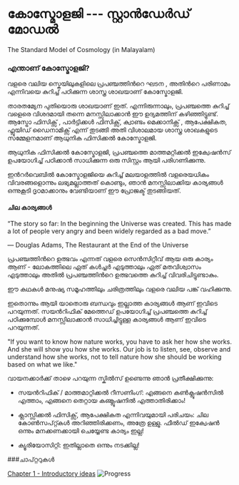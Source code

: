 
# കോസ്മോളജി  --- സ്റ്റാൻഡേർഡ് മോഡൽ 
The Standard Model of Cosmology (in Malayalam)

### എന്താണ് കോസ്മോളജി?

വളരെ വലിയ സ്കെയിലുകളിലെ പ്രപഞ്ചത്തിന്‍റെ ഘടന , അതിന്‍റെ പരിണാമം എന്നിവയെ കുറിച്ച് പഠിക്കുന്ന ശാസ്ത്ര ശാഖയാണ് കോസ്മോളജി. 

താരതമ്യേന പുതിയൊരു ശാഖയാണ്  ഇത്. എന്നിരുന്നാലും, പ്രപഞ്ചത്തെ  കുറിച്ച് വളെരെ വിശദമായി തന്നെ മനസ്സിലാക്കാൻ  ഈ  ഉദ്യമത്തിന് കഴിഞ്ഞിട്ടുണ്ട്. ആസ്ട്രോ ഫിസിക്സ് , പാർട്ടിക്കൾ ഫിസിക്സ്,  ക്വാണ്ടം മെക്കാനിക്സ് , ആപേക്ഷികത, ഫ്ലൂയിഡ് ഡൈനാമിക്സ് എന്ന് തുടങ്ങി അതി വിശാലമായ ശാസ്ത്ര ശാഖകളുടെ സമ്മേളനമാണ് ആധുനിക ഫിസിക്കൽ  കോസ്മോളജി.

ആധുനിക ഫിസിക്കൽ കോസ്മോളജി, പ്രപഞ്ചത്തെ മാത്തമറ്റിക്കൽ ഇക്വേഷൻസ് ഉപയോഗിച്ച് പഠിക്കാന്‍  സാധിക്കുന്ന ഒരു സിസ്റ്റം ആയി പരിഗണിക്കുന്നു.

ഇന്‍റര്‍വെബില്‍ കോസ്മോളജിയെ കുറിച്ച് മലയാളത്തില്‍ വളരെയധികം വിവരങ്ങളൊന്നും ലഭ്യമല്ലാത്തത് കൊണ്ടും, ഞാന്‍ മനസ്സിലാക്കിയ കാര്യങ്ങള്‍ ഒന്നുകൂടി ദൃഠമാക്കാനും വേണ്ടിയാണ് ഈ പ്രോജക്ട് തുടങ്ങിയത്. 

#### ചില കാര്യങ്ങള്‍ 

“The story so far:
In the beginning the Universe was created.
This has made a lot of people very angry and been widely regarded as a bad move.”

― Douglas Adams, The Restaurant at the End of the Universe

പ്രപഞ്ചത്തിന്‍റെ ഉത്ഭവം എന്നത് വളരെ സെന്‍സിറ്റീവ് ആയ ഒരു കാര്യം ആണ് - ലോകത്തിലെ ഏത് കള്‍ച്ചര്‍ എടുത്താലും ഏത് മതവിശ്വാസം എടുത്താലും അതില്‍ പ്രപഞ്ചത്തിന്‍റെ ഉത്ഭവത്തെ കുറിച്ച് വിവരിചിട്ടുണ്ടാകും.

 ഈ കഥകള്‍ മനുഷ്യ സമൂഹത്തിലും ചരിത്രത്തിലും വളരെ വലിയ പങ്ക് വഹിക്കുന്നു.

ഇതൊന്നും ആയി യാതൊരു ബന്ധവും ഇല്ലാത്ത കാര്യങ്ങള്‍ ആണ് ഇവിടെ പറയുന്നത്. സയന്‍റിഫിക് മേത്തെഡ് ഉപയോഗിച്ച് പ്രപഞ്ചത്തെ കുറിച്ച് പഠിക്കുമ്പോള്‍ മനസ്സിലാക്കാന്‍ സാധിച്ചിട്ടുള്ള കാര്യങ്ങള്‍ ആണ് ഇവിടെ പറയുന്നത്.

"If you want to know how nature works, you have to ask her how she works. And she will show you how she works. Our job is to listen, see, observe and understand how she works, not to tell nature how she should be working based on what we like."  

വായനക്കാര്‍ക്ക് താഴെ പറയുന്ന സ്കില്‍സ് ഉണ്ടെന്നു ഞാന്‍ പ്രതീക്ഷിക്കുന്നു:
 
* സയന്‍റിഫിക് / മാത്തമാറ്റിക്കല്‍ റീസണിംഗ്: എങ്ങനെ കണ്‍ക്ലൂഷന്‍സില്‍ എത്താം, എങ്ങനെ തെറ്റായ കണ്ക്ലൂഷനില്‍ എത്താതിരിക്കാം!


* ക്ലാസ്സിക്കല്‍ ഫിസിക്സ്, ആപേക്ഷികത എന്നിവയുമായി പരിചയം: ചില കോണ്‍സപ്റ്റ്കള്‍ അറിഞ്ഞിരിക്കണം, അത്രേ ഉള്ളു. ഫീല്‍ഡ് ഇക്വേഷന്‍ ഒന്നും മനക്കണക്കായി ചെയ്യേണ്ട കാര്യം ഇല്ല!
  
 
* ക്യൂരിയോസിറ്റി: ഇതില്ലാതെ ഒന്നും നടക്കില്ല!


###ചാപ്റ്ററുകള്‍

[Chapter 1 - Introductory ideas](/chapters/ch1-intro.md) ![Progress](http://progressed.io/bar/28) 
